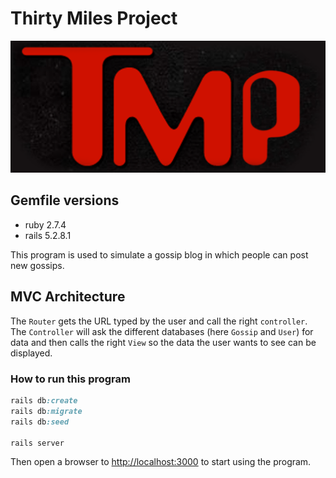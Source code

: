 # Thirty Miles Project

![OMG](./public/TMP.png)

## Gemfile versions

- ruby 2.7.4
- rails 5.2.8.1

This program is used to simulate a gossip blog in which people can post new gossips.

## MVC Architecture

The `Router` gets the URL typed by the user and call the right `controller`.
The `Controller` will ask the different databases (here `Gossip` and `User`) for data and then calls the right `View` so the data the user wants to see can be displayed.

### How to run this program

```ruby
rails db:create
rails db:migrate
rails db:seed

rails server
```

 Then open a browser to [http://localhost:3000](http://localhost:3000/) to start using the program.
